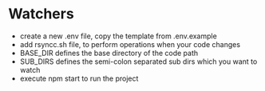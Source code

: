 # Watchers

- create a new .env file, copy the template from .env.example
- add rsyncc.sh file, to perform operations when your code changes
- BASE_DIR defines the base directory of the code path
- SUB_DIRS defines the semi-colon separated sub dirs which you want to watch
- execute npm start to run the project
